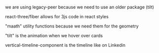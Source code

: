 we are using legacy-peer because we need to use an older package (tilt)

react-three/fiber allows for 3js code in react styles

"maath" utility functions because we need them for the geometry

"tilt" is the animation when we hover over cards

vertical-timeline-component is the timeline like on Linkedin